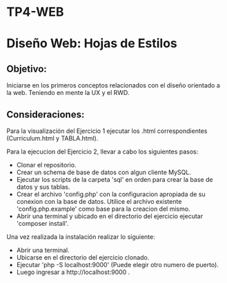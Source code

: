# TP4-WEB
# Diseño Web: Hojas de Estilos

## Objetivo:
Iniciarse en los primeros conceptos relacionados con el diseño orientado a la web. Teniendo en mente la UX y el RWD.

## Consideraciones:
Para la visualización del Ejercicio 1 ejecutar los .html correspondientes (Curriculum.html y TABLA.html).

Para la ejecucion del Ejercicio 2, llevar a cabo los siguientes pasos:
- Clonar el repositorio.
- Crear un schema de base de datos con algun cliente MySQL.
- Ejecutar los scripts de la carpeta 'sql' en orden para crear la base de datos y sus tablas.
- Crear el archivo 'config.php' con la configuracion apropiada de su conexion con la base de datos.
  Utilice el archivo existente 'config.php.example' como base para la creacion del mismo.
- Abrir una terminal y ubicado en el directorio del ejercicio ejecutar 'composer install'.

Una vez realizada la instalación realizar lo siguiente:

- Abrir una terminal.
- Ubicarse en el directorio del ejercicio clonado.
- Ejecutar 'php -S localhost:9000' (Puede elegir otro numero de puerto).
- Luego ingresar a http://localhost:9000 .
